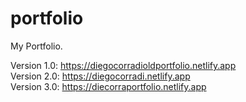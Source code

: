 # portfolio

My Portfolio.

Version 1.0: https://diegocorradioldportfolio.netlify.app<br>
Version 2.0: https://diegocorradi.netlify.app<br>
Version 3.0: https://diecorraportfolio.netlify.app

